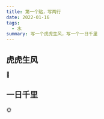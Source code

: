 ```yaml
---
title: 第一个贴，写两行
date: 2022-01-16
tags:
  - 水
summary: 写一个虎虎生风，写一个一日千里
---
```


## 虎虎生风

🐅

## 一日千里

🌞
